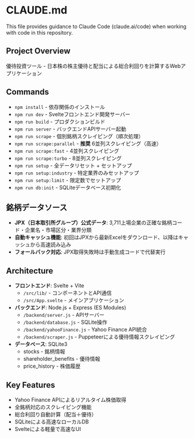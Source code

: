 # CLAUDE.md

This file provides guidance to Claude Code (claude.ai/code) when working with code in this repository.

## Project Overview

優待投資ツール - 日本株の株主優待と配当による総合利回りを計算するWebアプリケーション

## Commands

- `npm install` - 依存関係のインストール
- `npm run dev` - Svelteフロントエンド開発サーバー
- `npm run build` - プロダクションビルド
- `npm run server` - バックエンドAPIサーバー起動
- `npm run scrape` - 個別銘柄スクレイピング（順次処理）
- `npm run scrape:parallel` - **推奨** 6並列スクレイピング（高速）
- `npm run scrape:fast` - 4並列スクレイピング
- `npm run scrape:turbo` - 8並列スクレイピング
- `npm run setup` - 全データリセット + セットアップ
- `npm run setup:industry` - 特定業界のみセットアップ
- `npm run setup:limit` - 限定数でセットアップ
- `npm run db:init` - SQLiteデータベース初期化

## 銘柄データソース

- **JPX（日本取引所グループ）公式データ**: 3,711上場企業の正確な銘柄コード・企業名・市場区分・業界分類
- **自動キャッシュ機能**: 初回はJPXから最新Excelをダウンロード、以降はキャッシュから高速読み込み
- **フォールバック対応**: JPX取得失敗時は手動生成コードで代替実行

## Architecture

- **フロントエンド**: Svelte + Vite
  - `/src/lib/` - コンポーネントとAPI通信
  - `/src/App.svelte` - メインアプリケーション
- **バックエンド**: Node.js + Express (ES Modules)
  - `/backend/server.js` - APIサーバー
  - `/backend/database.js` - SQLite操作
  - `/backend/yahooFinance.js` - Yahoo Finance API統合
  - `/backend/scraper.js` - Puppeteerによる優待情報スクレイピング
- **データベース**: SQLite3
  - stocks - 銘柄情報
  - shareholder_benefits - 優待情報
  - price_history - 株価履歴

## Key Features

- Yahoo Finance APIによるリアルタイム株価取得
- 全銘柄対応のスクレイピング機能
- 総合利回り自動計算（配当＋優待）
- SQLiteによる高速なローカルDB
- Svelteによる軽量で高速なUI